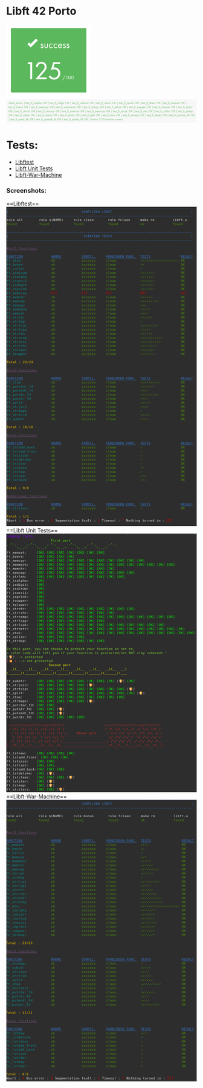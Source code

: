 # Libft 42 Porto

![Check](/images/pic1.png)
![Check_funcs](/images/pic2.png)

# Tests:
- [Libftest](https://github.com/jtoty/Libftest)
- [Libft Unit Tests](https://github.com/alelievr/libft-unit-test)
- [Libft-War-Machine](https://github.com/0x050f/libft-war-machine)
### Screenshots:
==Libftest==
![Libftest](/images/pic3.png)
==Libft Unit Tests==
![Libft Unit Tests](/images/pic4.png)
==Libft-War-Machine==
![Libft-War-Machine](/images/pic5.png)
